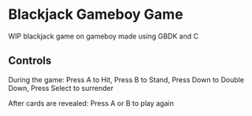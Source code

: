 # Blackjack Gameboy Game
WIP blackjack game on gameboy made using GBDK and C

## Controls
During the game:
Press A to Hit,
Press B to Stand,
Press Down to Double Down,
Press Select to surrender

After cards are revealed:
Press A or B to play again